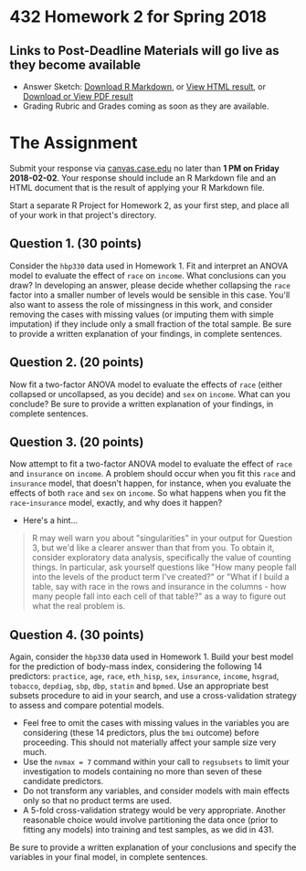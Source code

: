 # 432 Homework 2 for Spring 2018

## Links to Post-Deadline Materials will go live as they become available

- Answer Sketch: [Download R Markdown](https://raw.githubusercontent.com/THOMASELOVE/432-2018/master/assignments/hw2/hw2sketch.Rmd), or [View HTML result](http://htmlpreview.github.io/?https://github.com/THOMASELOVE/432-2018/blob/master/assignments/hw2/hw2sketch.html), or [Download or View PDF result](https://github.com/THOMASELOVE/432-2018/blob/master/assignments/hw2/hw2sketch.pdf)
- Grading Rubric and Grades coming as soon as they are available.

# The Assignment

Submit your response via [canvas.case.edu](https://canvas.case.edu/) no later than **1 PM on Friday 2018-02-02**. Your response should include an R Markdown file and an HTML document that is the result of applying your R Markdown file. 

Start a separate R Project for Homework 2, as your first step, and place all of your work in that project's directory.

## Question 1. (30 points)

Consider the `hbp330` data used in Homework 1. Fit and interpret an ANOVA model to evaluate the effect of `race` on `income`. What conclusions can you draw? In developing an answer, please decide whether collapsing the `race` factor into a smaller number of levels would be sensible in this case. You'll also want to assess the role of missingness in this work, and consider removing the cases with missing values (or imputing them with simple imputation) if they include only a small fraction of the total sample. Be sure to provide a written explanation of your findings, in complete sentences.

## Question 2. (20 points)

Now fit a two-factor ANOVA model to evaluate the effects of `race` (either collapsed or uncollapsed, as you decide) and `sex` on `income`. What can you conclude? Be sure to provide a written explanation of your findings, in complete sentences.

## Question 3. (20 points)

Now attempt to fit a two-factor ANOVA model to evaluate the effect of `race` and `insurance` on `income`. A problem should occur when you fit this `race` and `insurance` model, that doesn't happen, for instance, when you evaluate the effects of both `race` and `sex` on `income`. So what happens when you fit the `race`-`insurance` model, exactly, and why does it happen?

- Here's a hint...
> R may well warn you about "singularities" in your output for Question 3, but we'd like a clearer answer than that from you. To obtain it, consider exploratory data analysis, specifically the value of counting things. In particular, ask yourself questions like "How many people fall into the levels of the product term I've created?" or "What if I build a table, say with race in the rows and insurance in the columns - how many people fall into each cell of that table?" as a way to figure out what the real problem is.

## Question 4. (30 points)

Again, consider the `hbp330` data used in Homework 1. Build your best model for the prediction of body-mass index, considering the following 14 predictors: `practice`, `age`, `race`, `eth_hisp`, `sex`, `insurance`, `income`, `hsgrad`, `tobacco`, `depdiag`, `sbp`, `dbp`, `statin` and `bpmed`. Use an appropriate best subsets procedure to aid in your search, and use a cross-validation strategy to assess and compare potential models.

- Feel free to omit the cases with missing values in the variables you are considering (these 14 predictors, plus the `bmi` outcome) before proceeding. This should not materially affect your sample size very much.
- Use the `nvmax = 7` command within your call to `regsubsets` to limit your investigation to models containing no more than seven of these candidate predictors.
- Do not transform any variables, and consider models with main effects only so that no product terms are used.
- A 5-fold cross-validation strategy would be very appropriate. Another reasonable choice would involve partitioning the data once (prior to fitting any models) into training and test samples, as we did in 431.

Be sure to provide a written explanation of your conclusions and specify the variables in your final model, in complete sentences.
